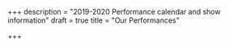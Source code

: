 +++
description = "2019-2020 Performance calendar and show information"
draft = true
title = "Our Performances"

+++
